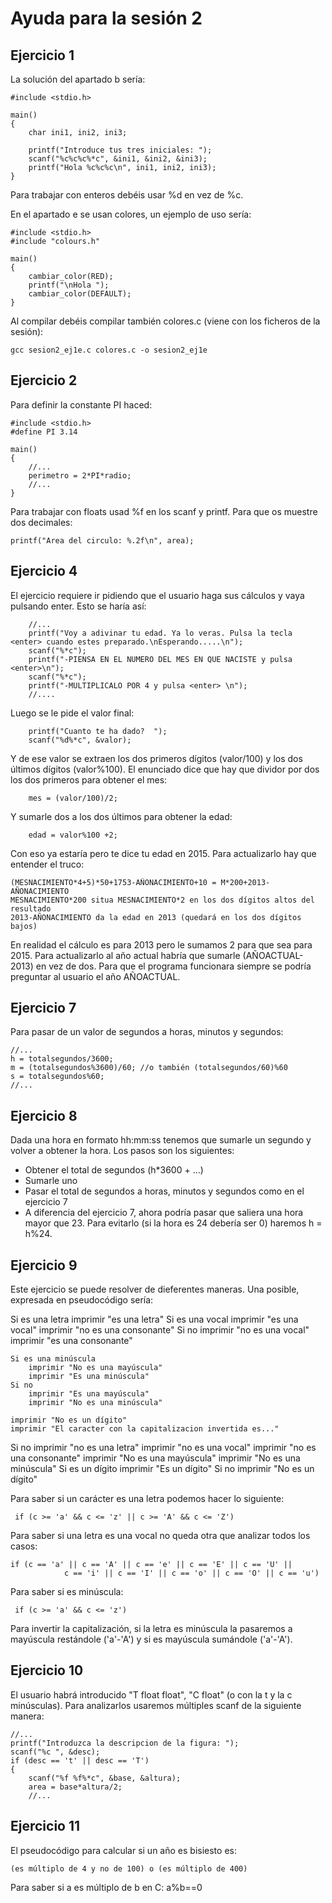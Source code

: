 # Ayuda para la sesión 2

## Ejercicio 1

La solución del apartado b sería:

	#include <stdio.h>

	main()
	{
		char ini1, ini2, ini3;

		printf("Introduce tus tres iniciales: ");
		scanf("%c%c%c%*c", &ini1, &ini2, &ini3);
		printf("Hola %c%c%c\n", ini1, ini2, ini3);
	}

Para trabajar con enteros debéis usar %d en vez de %c. 

En el apartado e se usan colores, un ejemplo de uso sería:

	#include <stdio.h>
	#include "colours.h"

	main()
	{
		cambiar_color(RED);
		printf("\nHola ");
		cambiar_color(DEFAULT);
	}

Al compilar debéis compilar también colores.c (viene con los ficheros de la sesión):

	gcc sesion2_ej1e.c colores.c -o sesion2_ej1e

## Ejercicio 2

Para definir la constante PI haced:

	#include <stdio.h>
	#define PI 3.14

	main()
	{
		//...
		perimetro = 2*PI*radio;
		//...
	}

Para trabajar con floats usad %f en los scanf y printf. Para que os muestre dos decimales:

	printf("Area del circulo: %.2f\n", area);

## Ejercicio 4

El ejercicio requiere ir pidiendo que el usuario haga sus cálculos y vaya pulsando enter. Esto se haría así:

		//...
		printf("Voy a adivinar tu edad. Ya lo veras. Pulsa la tecla <enter> cuando estes preparado.\nEsperando.....\n");
		scanf("%*c");
		printf("-PIENSA EN EL NUMERO DEL MES EN QUE NACISTE y pulsa <enter>\n");
		scanf("%*c");
		printf("-MULTIPLICALO POR 4 y pulsa <enter> \n");
		//....

Luego se le pide el valor final:

		printf("Cuanto te ha dado?  ");
		scanf("%d%*c", &valor);
		
Y de ese valor se extraen los dos primeros dígitos (valor/100) y los dos últimos dígitos (valor%100). El enunciado dice que hay que dividor por dos los dos primeros para obtener el mes:

		mes = (valor/100)/2;

Y sumarle dos a los dos últimos para obtener la edad:

		edad = valor%100 +2;

Con eso ya estaría pero te dice tu edad en 2015. Para actualizarlo hay que entender el truco:

	(MESNACIMIENTO*4+5)*50+1753-AÑONACIMIENTO+10 = M*200+2013-AÑONACIMIENTO
	MESNACIMIENTO*200 situa MESNACIMIENTO*2 en los dos dígitos altos del resultado
	2013-AÑONACIMIENTO da la edad en 2013 (quedará en los dos dígitos bajos)

En realidad el cálculo es para 2013 pero le sumamos 2 para que sea para 2015. Para actualizarlo al año actual habría que sumarle (AÑOACTUAL-2013) en vez de dos. Para que el programa funcionara siempre se podría preguntar al usuario el año AÑOACTUAL.

## Ejercicio 7

Para pasar de un valor de segundos a horas, minutos y segundos:

	//...
    h = totalsegundos/3600;
    m = (totalsegundos%3600)/60; //o también (totalsegundos/60)%60
    s = totalsegundos%60;
    //...

## Ejercicio 8

Dada una hora en formato hh:mm:ss tenemos que sumarle un segundo y volver a obtener la hora. Los pasos son los siguientes:

- Obtener el total de segundos (h*3600 + ...)
- Sumarle uno
- Pasar el total de segundos a horas, minutos y segundos como en el ejercicio 7
- A diferencia del ejercicio 7, ahora podría pasar que saliera una hora mayor que 23. Para evitarlo (si la hora es 24 debería ser 0) haremos h = h%24.

## Ejercicio 9

Este ejercicio se puede resolver de dieferentes maneras. Una posible, expresada en pseudocódigo sería:

Si es una letra
	imprimir "es una letra"
	Si es una vocal
		imprimir "es una vocal"
		imprimir "no es una consonante"
	Si no
		imprimir "no es una vocal"
		imprimir "es una consonante"

	Si es una minúscula
		imprimir "No es una mayúscula"
		imprimir "Es una minúscula"
	Si no
		imprimir "Es una mayúscula"
		imprimir "No es una minúscula"

	imprimir "No es un dígito"
	imprimir "El caracter con la capitalizacion invertida es..."
Si no
	imprimir "no es una letra"
	imprimir "no es una vocal"
	imprimir "no es una consonante"
	imprimir "No es una mayúscula"
	imprimir "No es una minúscula"
	Si es un dígito
		imprimir "Es un dígito"
	Si no
		imprimir "No es un dígito"

Para saber si un carácter es una letra podemos hacer lo siguiente:

	 if (c >= 'a' && c <= 'z' || c >= 'A' && c <= 'Z')

Para saber si una letra es una vocal no queda otra que analizar todos los casos:

	if (c == 'a' || c == 'A' || c == 'e' || c == 'E' || c == 'U' ||
				c == 'i' || c == 'I' || c == 'o' || c == 'O' || c == 'u')

Para saber si es minúscula:

	 if (c >= 'a' && c <= 'z')

Para invertir la capitalización, si la letra es minúscula la pasaremos a mayúscula restándole ('a'-'A') y si es mayúscula sumándole ('a'-'A').


## Ejercicio 10

El usuario habrá introducido "T float float", "C float" (o con la t y la c minúsculas). Para analizarlos usaremos múltiples scanf de la siguiente manera:

	//...
    printf("Introduzca la descripcion de la figura: ");
    scanf("%c ", &desc);
    if (desc == 't' || desc == 'T')
    {
        scanf("%f %f%*c", &base, &altura);
        area = base*altura/2;
        //...

## Ejercicio 11

El pseudocódigo para calcular si un año es bisiesto es:
 
	(es múltiplo de 4 y no de 100) o (es múltiplo de 400)

Para saber si a es múltiplo de b en C: a%b==0

